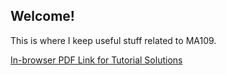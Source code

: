 ## Welcome!

This is where I keep useful stuff related to MA109.


[In-browser PDF Link for Tutorial Solutions](https://ishankapnadak.github.io/MA205/tut_solutions.pdf)
